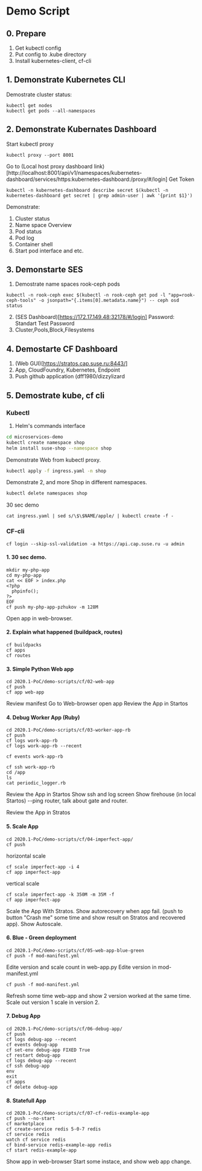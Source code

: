 # Demo Script
## 0. Prepare

1. Get kubectl config
2. Put config to .kube directory
3. Install kubernetes-client, cf-cli

## 1. Demonstrate Kubernetes CLI
Demostrate cluster status:
```
kubectl get nodes
kubectl get pods --all-namespaces
```
## 2. Demonstrate Kubernates Dashboard
Start kubectl proxy
```
kubectl proxy --port 8001
```
Go to (Local host proxy dashboard link)[http://localhost:8001/api/v1/namespaces/kubernetes-dashboard/services/https:kubernetes-dashboard:/proxy/#/login]
Get Token
```
kubectl -n kubernetes-dashboard describe secret $(kubectl -n kubernetes-dashboard get secret | grep admin-user | awk '{print $1}')
```
Demonstrate:
1. Cluster status
2. Name space Overview
3. Pod status
4. Pod log
5. Container shell
6. Start pod interface and etc.

## 3. Demonstarte SES

1. Demostrate name spaces rook-ceph pods
```
kubectl -n rook-ceph exec $(kubectl -n rook-ceph get pod -l "app=rook-ceph-tools" -o jsonpath="{.items[0].metadata.name}") -- ceph osd status
```
2. (SES Dashboard)[https://172.17.149.48:32178/#/login] Password: Standart Test Password
3. Cluster,Pools,Block,Filesystems

## 4. Demostarte CF Dashboard
1. (Web GUI)[https://stratos.cap.suse.ru:8443/]
2. App, CloudFoundry, Kubernetes, Endpoint
3. Push github application (dff1980/dizzylizard

## 5. Demostrate kube, cf cli
### Kubectl
1. Helm's commands interface
```bash
cd microservices-demo
kubectl create namespace shop
helm install suse-shop --namespace shop
```
Demonstrate Web from kubectl proxy.
```bash
kubectl apply -f ingress.yaml -n shop
```
Demonstrate 2, and more Shop in different namespaces.
```bash
kubectl delete namespaces shop
```
30 sec demo
```
cat ingress.yaml | sed s/\$\$NAME/apple/ | kubectl create -f -
```
### CF-cli
```
cf login --skip-ssl-validation -a https://api.cap.suse.ru -u admin
```
#### 1. 30 sec demo.
```
mkdir my-php-app
cd my-php-app
cat << EOF > index.php
<?php
  phpinfo();
?> 
EOF
cf push my-php-app-pzhukov -m 128M
``` 
Open app in web-browser.
#### 2. Explain what happened (buildpack, routes)
```
cf buildpacks
cf apps
cf routes
```
#### 3. Simple Python Web app
```
cd 2020.1-PoC/demo-scripts/cf/02-web-app
cf push
cf app web-app
```
Review manifest
Go to Web-browser open app
Review the App in Startos
#### 4. Debug Worker App (Ruby)
```
cd 2020.1-PoC/demo-scripts/cf/03-worker-app-rb
cf push
cf logs work-app-rb
cf logs work-app-rb --recent

```
```
cf events work-app-rb
```
```
cf ssh work-app-rb
cd /app
ls
cat periodic_logger.rb
```
Review the App in Startos
Show ssh and log screen
Show firehouse (in local Startos)
--ping router, talk about gate and router.

Review the App in Stratos
#### 5. Scale App
```
cd 2020.1-PoC/demo-scripts/cf/04-imperfect-app/
cf push
```
horizontal scale
```
cf scale imperfect-app -i 4
cf app imperfect-app
```
vertical scale
```
cf scale imperfect-app -k 350M -m 35M -f
cf app imperfect-app
```
Scale the App With Stratos.
Show autorecovery when app fail. (push to button "Crash me" some time and show result on Stratos and recovered app).
Show Autoscale.
#### 6. Blue - Green deployment
```
cd 2020.1-PoC/demo-scripts/cf/05-web-app-blue-green
cf push -f mod-manifest.yml
```
Edite version and scale count in web-app.py
Edite version in mod-manifest.yml
```
cf push -f mod-manifest.yml
```
Refresh some time web-app and show 2 version worked at the same time.
Scale out version 1 scale in version 2.
#### 7. Debug App
```
cd 2020.1-PoC/demo-scripts/cf/06-debug-app/
cf push
cf logs debug-app --recent
cf events debug-app
cf set-env debug-app FIXED True
cf restart debug-app
cf logs debug-app --recent
cf ssh debug-app
env
exit
cf apps
cf delete debug-app
```
#### 8. Statefull App
```
cd 2020.1-PoC/demo-scripts/cf/07-cf-redis-example-app
cf push --no-start
cf marketplace
cf create-service redis 5-0-7 redis
cf service redis
watch cf service redis
cf bind-service redis-example-app redis
cf start redis-example-app
```
Show app in web-browser
Start some instace, and show web app change.
